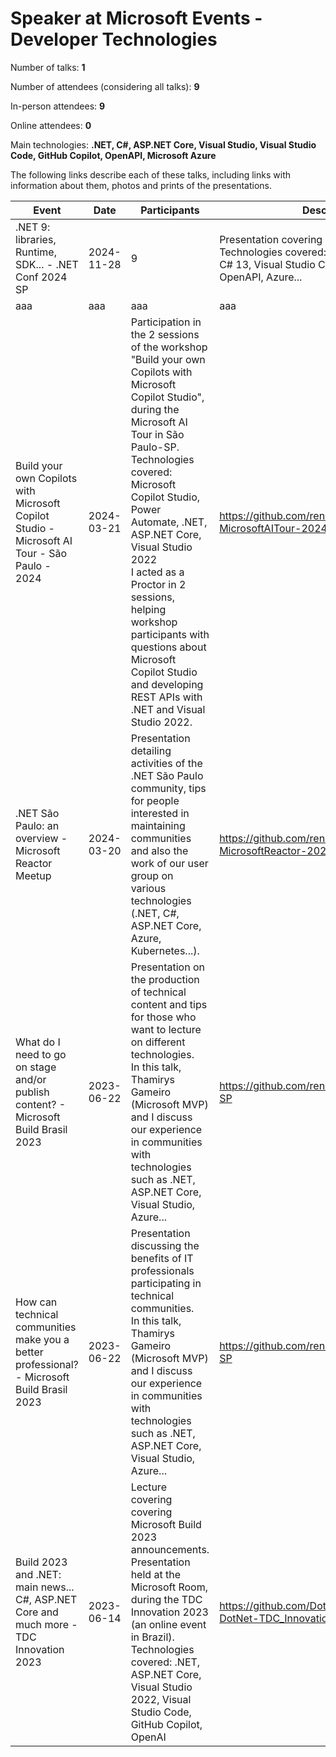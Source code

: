 # Speaker at Microsoft Events - Developer Technologies

Number of talks: **1**

Number of attendees (considering all talks): **9**

In-person attendees: **9**

Online attendees: **0**

Main technologies: **.NET, C#, ASP.NET Core, Visual Studio, Visual Studio Code, GitHub Copilot, OpenAPI, Microsoft Azure**

The following links describe each of these talks, including links with information about them, photos and prints of the presentations.

| Event | Date | Participants | Description | Link |
| ------------| ---- | ------------ | ---- | ---- |
| .NET 9: libraries, Runtime, SDK... - .NET Conf 2024 SP | 2024-11-28 | 9 | Presentation covering new features of .NET 9.<br/> Technologies covered: .NET 9, ASP.NET Core, C# 13, Visual Studio Code, Windows, Linux, OpenAPI, Azure... | https://github.com/renatogroffe/DotNet9_2024-11 |
| aaa | aaa | aaa | aaa | aaa |
| Build your own Copilots with Microsoft Copilot Studio - Microsoft AI Tour - São Paulo - 2024 | 2024-03-21 | Participation in the 2 sessions of the workshop "Build your own Copilots with Microsoft Copilot Studio", during the Microsoft AI Tour in São Paulo-SP.<br/>Technologies covered: Microsoft Copilot Studio, Power Automate, .NET, ASP.NET Core, Visual Studio 2022<br/>I acted as a Proctor in 2 sessions, helping workshop participants with questions about Microsoft Copilot Studio and developing REST APIs with .NET and Visual Studio 2022. | https://github.com/renatogroffe/CopilotStudio-MicrosoftAITour-2024 | 200 |
| .NET São Paulo: an overview - Microsoft Reactor Meetup | 2024-03-20 | Presentation detailing activities of the .NET São Paulo community, tips for people interested in maintaining communities and also the work of our user group on various technologies (.NET, C#, ASP.NET Core, Azure, Kubernetes...). | https://github.com/renatogroffe/Meetup-MicrosoftReactor-2024-03 | 55 |
| What do I need to go on stage and/or publish content? - Microsoft Build Brasil 2023 | 2023-06-22 | Presentation on the production of technical content and tips for those who want to lecture on different technologies.<br/>In this talk, Thamirys Gameiro (Microsoft MVP) and I discuss our experience in communities with technologies such as .NET, ASP.NET Core, Visual Studio, Azure... | https://github.com/renatogroffe/Build-2023-SP | 20 |
| How can technical communities make you a better professional? - Microsoft Build Brasil 2023 | 2023-06-22 | Presentation discussing the benefits of IT professionals participating in technical communities.<br/>In this talk, Thamirys Gameiro (Microsoft MVP) and I discuss our experience in communities with technologies such as .NET, ASP.NET Core, Visual Studio, Azure... | https://github.com/renatogroffe/Build-2023-SP | 15 |
| Build 2023 and .NET: main news... C#, ASP.NET Core and much more - TDC Innovation 2023 | 2023-06-14 | Lecture covering covering Microsoft Build 2023 announcements.<br/>Presentation held at the Microsoft Room, during the TDC Innovation 2023 (an online event in Brazil).<br/>Technologies covered: .NET, ASP.NET Core, Visual Studio 2022, Visual Studio Code, GitHub Copilot, OpenAI | https://github.com/DotNetSP/Talk-Build2023-DotNet-TDC_Innovation2023 | 61 |